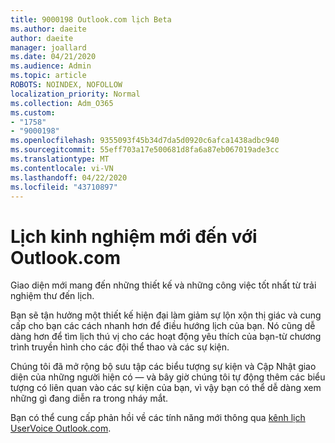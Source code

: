 ```yaml
---
title: 9000198 Outlook.com lịch Beta
ms.author: daeite
author: daeite
manager: joallard
ms.date: 04/21/2020
ms.audience: Admin
ms.topic: article
ROBOTS: NOINDEX, NOFOLLOW
localization_priority: Normal
ms.collection: Adm_O365
ms.custom:
- "1758"
- "9000198"
ms.openlocfilehash: 9355093f45b34d7da5d0920c6afca1438adbc940
ms.sourcegitcommit: 55eff703a17e500681d8fa6a87eb067019ade3cc
ms.translationtype: MT
ms.contentlocale: vi-VN
ms.lasthandoff: 04/22/2020
ms.locfileid: "43710897"
---
```

# <a name="new-calendar-experiences-coming-to-outlookcom"></a>Lịch kinh nghiệm mới đến với Outlook.com

Giao diện mới mang đến những thiết kế và những công việc tốt nhất từ trải nghiệm thư đến lịch.

Bạn sẽ tận hưởng một thiết kế hiện đại làm giảm sự lộn xộn thị giác và cung cấp cho bạn các cách nhanh hơn để điều hướng lịch của bạn. Nó cũng dễ dàng hơn để tìm lịch thú vị cho các hoạt động yêu thích của bạn-từ chương trình truyền hình cho các đội thể thao và các sự kiện.

Chúng tôi đã mở rộng bộ sưu tập các biểu tượng sự kiện và Cập Nhật giao diện của những người hiện có — và bây giờ chúng tôi tự động thêm các biểu tượng có liên quan vào các sự kiện của bạn, vì vậy bạn có thể dễ dàng xem những gì đang diễn ra trong nháy mắt.

Bạn có thể cung cấp phản hồi về các tính năng mới thông qua [kênh lịch UserVoice Outlook.com](https://go.microsoft.com/fwlink/?linkid=2103075).